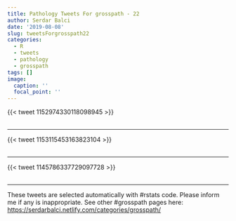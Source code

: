 ```yaml
---
title: Pathology Tweets For grosspath - 22
author: Serdar Balci
date: '2019-08-08'
slug: tweetsForgrosspath22
categories:
  - R
  - tweets
  - pathology
  - grosspath
tags: []
image:
  caption: ''
  focal_point: ''
---
```



{{< tweet 1152974330118098945 >}}
<br>
<br>
<hr>
{{< tweet 1153115453163823104 >}}
<br>
<br>
<hr>
{{< tweet 1145786337729097728 >}}
<br>
<br>
<hr>


These tweets are selected automatically with #rstats code. Please inform me if any is inappropriate.
See other #grosspath pages here: https://serdarbalci.netlify.com/categories/grosspath/

